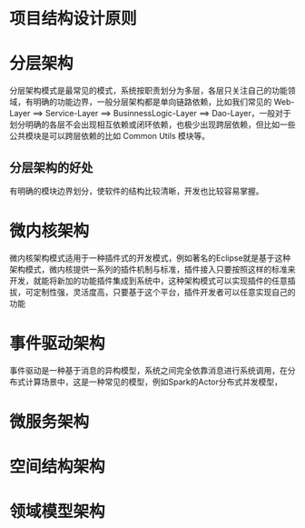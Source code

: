 


项目结构设计原则
===


# 分层架构
分层架构模式是最常见的模式，系统按职责划分为多层，各层只关注自己的功能领域，有明确的功能边界，一般分层架构都是单向链路依赖，比如我们常见的 Web-Layer ==> Service-Layer ==> BusinnessLogic-Layer ==> Dao-Layer，一般对于划分明确的各层不会出现相互依赖或闭环依赖，也极少出现跨层依赖，但比如一些公共模块是可以跨层依赖的比如 Common Utils 模块等。


## 分层架构的好处
有明确的模块边界划分，使软件的结构比较清晰，开发也比较容易掌握。


# 微内核架构
微内核架构模式适用于一种插件式的开发模式，例如著名的Eclipse就是基于这种架构模式，微内核提供一系列的插件机制与标准，插件接入只要按照这样的标准来开发，就能将新加的功能插件集成到系统中，这种架构模式可以实现插件的任意插拔，可定制性强，灵活度高，只要基于这个平台，插件开发者可以任意实现自己的功能


# 事件驱动架构
事件驱动是一种基于消息的异构模型，系统之间完全依靠消息进行系统调用，在分布式计算场景中，这是一种常见的模型，例如Spark的Actor分布式并发模型，


# 微服务架构


# 空间结构架构


# 领域模型架构


